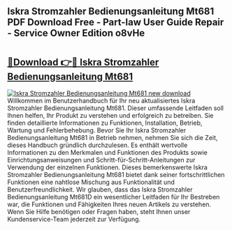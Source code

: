 ## Iskra Stromzahler Bedienungsanleitung Mt681 PDF Download Free - Part-Iaw User Guide Repair - Service Owner Edition o8vHe

# <h2><a href="http://df1cm23.blite.top/?on=Iskra+Stromzahler+Bedienungsanleitung+Mt681">🔗Download 👉🔴 Iskra Stromzahler Bedienungsanleitung Mt681</a></h2>

[![Iskra Stromzahler Bedienungsanleitung Mt681 new download](https://i.imgur.com/lujVjoI.png)](http://df1cm23.blite.top/?on=Iskra+Stromzahler+Bedienungsanleitung+Mt681)
Willkommen im Benutzerhandbuch für Ihr neu aktualisiertes Iskra Stromzahler Bedienungsanleitung Mt681. Dieser umfassende Leitfaden soll Ihnen helfen, Ihr Produkt zu verstehen und erfolgreich zu betreiben. Sie finden detaillierte Informationen zu Funktionen, Installation, Betrieb, Wartung und Fehlerbehebung. Bevor Sie Ihr Iskra Stromzahler Bedienungsanleitung Mt681 in Betrieb nehmen, nehmen Sie sich die Zeit, dieses Handbuch gründlich durchzulesen. Es enthält wertvolle Informationen zu den Merkmalen und Funktionen des Produkts sowie Einrichtungsanweisungen und Schritt-für-Schritt-Anleitungen zur Verwendung der einzelnen Funktionen. Dieses bemerkenswerte Iskra Stromzahler Bedienungsanleitung Mt681 bietet dank seiner fortschrittlichen Funktionen eine nahtlose Mischung aus Funktionalität und Benutzerfreundlichkeit. Wir glauben, dass das Iskra Stromzahler Bedienungsanleitung Mt681D ein wesentlicher Leitfaden für Ihr Bestreben war, die Funktionen und Fähigkeiten Ihres neuen Artikels zu verstehen. Wenn Sie Hilfe benötigen oder Fragen haben, steht Ihnen unser Kundenservice-Team jederzeit zur Verfügung.
